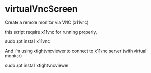 # virtualVncScreen
Create a remote monitor via VNC (x11vnc)

this script require x11vnc for running properly,

sudo apt install x11vnc 

And i'm using xtightvncviewer to connect to x11vnc server (with virtual monitor)

sudo apt install xtightvncviewer
